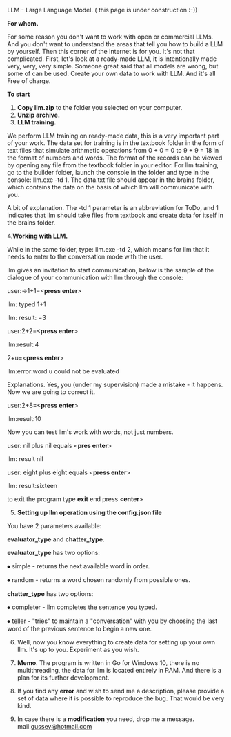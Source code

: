 LLM - Large Language Model. ( this page is under construction :-))

**For whom.**

For some reason you don't want to work with open or commercial LLMs. And you don't want to understand the areas that tell you how to build a LLM by yourself. Then this corner of the Internet is for you. It's not that complicated. First, let's look at a ready-made LLM, it is intentionally made very, very, very simple. Someone great said that all models are wrong, but some of can be used. Create your own data to work with LLM.  And it's all Free of charge.

**To start**

1. **Copy llm.zip** to the folder you selected on your computer.
2. **Unzip archive.**
3. **LLM training.**
   
We perform LLM training on ready-made data, this is a very important part of your work. The data set for training is in the textbook folder in the form of text files that simulate arithmetic operations from 0 + 0 = 0 to 9 + 9 = 18 in the format of numbers and words. The format of the records can be viewed by opening any file from the textbook folder in your editor. For llm training, go to the builder folder, launch the console in the folder and type in the console: llm.exe -td 1. The data.txt file should appear in the brains folder, which contains the data on the basis of which llm will communicate with you.

A bit of explanation. The -td 1 parameter is an abbreviation for ToDo, and 1 indicates that llm should take files from textbook and create data for itself in the brains folder.

4.**Working with LLM.**
   
While in the same folder, type: llm.exe -td 2, which means for llm that it needs to enter to the conversation mode with the user.

llm gives an invitation to start communication, below is the sample of the dialogue of your communication with llm through the console:

user:->1+1=<**press enter**>

llm: typed 1+1

llm: result: =3

user:2+2=<**press enter**>

llm:result:4

2+u=<**press enter**>

llm:error:word u could not be evaluated

Explanations. Yes, you (under my supervision) made a mistake - it happens. Now we are going to correct it.

user:2+8=<**press enter**>

llm:result:10

Now you can test llm's work with words, not just numbers.

user: nil plus nil equals <**pres enter**>

llm: result nil

user: eight plus eight equals <**press enter**>

llm: result:sixteen

to exit the program type **exit** end press <**enter**>

5. **Setting up llm operation using the config.json file**
   
You have 2 parameters available:

**evaluator_type** and **chatter_type**.

**evaluator_type** has two options:

⦁	simple - returns the next available word in order.

⦁	random - returns a word chosen randomly from possible ones.

**chatter_type** has two options:

⦁	completer - llm completes the sentence you typed.

⦁	teller - "tries" to maintain a "conversation" with you by choosing the last word of the previous sentence to begin a new one.

6. Well, now you know everything to create data for setting up your own llm. It's up to you. Experiment as you wish.
    
7. **Memo**. The program is written in Go for Windows 10, there is no multithreading, the data for llm is located entirely in RAM. And there is a plan for its further development.
   
8. If you find any **error** and wish to send me a description, please provide a set of data where it is possible to reproduce the bug. That would be very kind.

9. In case there is a **modification** you need, drop me a message. mail:gussev@hotmail.com

